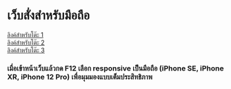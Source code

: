 # เว็บสั่งสำหรับมือถือ

[ลิงค์สำหรับโต๊ะ 1](http://localhost:3000/?no=1) <br>
[ลิงค์สำหรับโต๊ะ 2](http://localhost:3000/?no=3) <br>
[ลิงค์สำหรับโต๊ะ 3](http://localhost:3000/?no=5)

### เมื่อเข้าหน้าเว็บแล้วกด F12 เลือก responsive เป็นมือถือ (iPhone SE, iPhone XR, iPhone 12 Pro) เพื่อมุมมองแบบเต็มประสิทธิภาพ